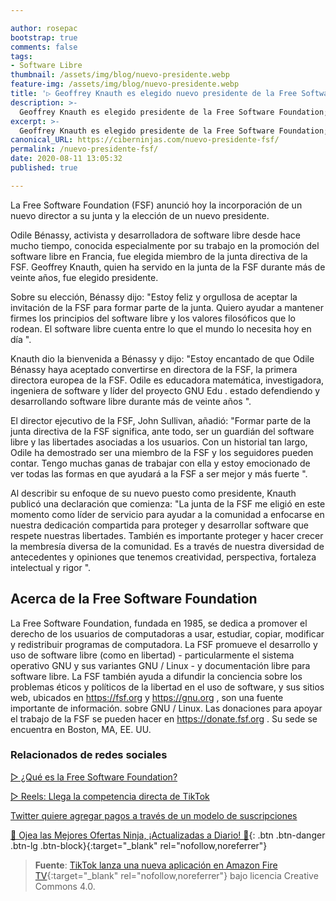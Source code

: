 ```yaml
---

author: rosepac
bootstrap: true
comments: false
tags:
- Software Libre
thumbnail: /assets/img/blog/nuevo-presidente.webp
feature-img: /assets/img/blog/nuevo-presidente.webp
title: '▷ Geoffrey Knauth es elegido nuevo presidente de la Free Software Foundation'
description: >-
  Geoffrey Knauth es elegido presidente de la Free Software Foundation; Odile Bénassy se une a la junta - Free Software Foundation - trabajando juntos por el software libre
excerpt: >-
  Geoffrey Knauth es elegido presidente de la Free Software Foundation; Odile Bénassy se une a la junta - Free Software Foundation - trabajando juntos por el software libre
canonical_URL: https://ciberninjas.com/nuevo-presidente-fsf/
permalink: /nuevo-presidente-fsf/
date: 2020-08-11 13:05:32
published: true

---
```


La Free Software Foundation (FSF) anunció hoy la incorporación de un nuevo director a su junta y la elección de un nuevo presidente.

Odile Bénassy, ​​activista y desarrolladora de software libre desde hace mucho tiempo, conocida especialmente por su trabajo en la promoción del software libre en Francia, fue elegida miembro de la junta directiva de la FSF. Geoffrey Knauth, quien ha servido en la junta de la FSF durante más de veinte años, fue elegido presidente.

Sobre su elección, Bénassy dijo: "Estoy feliz y orgullosa de aceptar la invitación de la FSF para formar parte de la junta. Quiero ayudar a mantener firmes los principios del software libre y los valores filosóficos que lo rodean. El software libre cuenta entre lo que el mundo lo necesita hoy en día ".

Knauth dio la bienvenida a Bénassy y dijo: "Estoy encantado de que Odile Bénassy haya aceptado convertirse en directora de la FSF, la primera directora europea de la FSF. Odile es educadora matemática, investigadora, ingeniera de software y líder del proyecto GNU Edu . estado defendiendo y desarrollando software libre durante más de veinte años ".

El director ejecutivo de la FSF, John Sullivan, añadió: "Formar parte de la junta directiva de la FSF significa, ante todo, ser un guardián del software libre y las libertades asociadas a los usuarios. Con un historial tan largo, Odile ha demostrado ser una miembro de la FSF y los seguidores pueden contar. Tengo muchas ganas de trabajar con ella y estoy emocionado de ver todas las formas en que ayudará a la FSF a ser mejor y más fuerte ".

Al describir su enfoque de su nuevo puesto como presidente, Knauth publicó una declaración que comienza: "La junta de la FSF me eligió en este momento como líder de servicio para ayudar a la comunidad a enfocarse en nuestra dedicación compartida para proteger y desarrollar software que respete nuestras libertades. También es importante proteger y hacer crecer la membresía diversa de la comunidad. Es a través de nuestra diversidad de antecedentes y opiniones que tenemos creatividad, perspectiva, fortaleza intelectual y rigor ".

## **Acerca de la Free Software Foundation**

La Free Software Foundation, fundada en 1985, se dedica a promover el derecho de los usuarios de computadoras a usar, estudiar, copiar, modificar y redistribuir programas de computadora. La FSF promueve el desarrollo y uso de software libre (como en libertad) - particularmente el sistema operativo GNU y sus variantes GNU / Linux - y documentación libre para software libre. La FSF también ayuda a difundir la conciencia sobre los problemas éticos y políticos de la libertad en el uso de software, y sus sitios web, ubicados en https://fsf.org y https://gnu.org , son una fuente importante de información. sobre GNU / Linux. Las donaciones para apoyar el trabajo de la FSF se pueden hacer en https://donate.fsf.org . Su sede se encuentra en Boston, MA, EE. UU.

### **Relacionados de redes sociales**

[▷ ¿Qué es la Free Software Foundation?](https://ciberninjas.com/que-es-free-software-foundation/)

[▷ Reels: Llega la competencia directa de TikTok](https://ciberninjas.com/reels-instagram/)

[Twitter quiere agregar pagos a través de un modelo de suscripciones](https://ciberninjas.com/twitter-quiere-agregar-suscripciones/)

[🎁 Ojea las Mejores Ofertas Ninja, ¡Actualizadas a Diario! 🛒](https://www.amazon.es/shop/cibercursos "Los Mejores Chollos de Amazon, Ofertas Flash, Black Monday y Amazon Prime Day"){: .btn .btn-danger .btn-lg .btn-block}{:target="_blank" rel="nofollow,noreferrer"}

> **Fuente**: [TikTok lanza una nueva aplicación en Amazon Fire TV](https://www.theverge.com/2020/8/6/21357300/tiktok-amazon-fire-tv-app-launch-free-tv-mobile){:target="_blank" rel="nofollow,noreferrer"} bajo licencia Creative Commons 4.0.